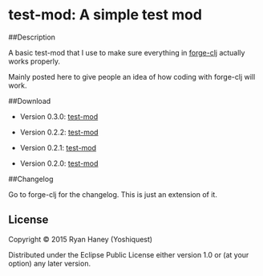 # test-mod: A simple test mod

##Description

A basic test-mod that I use to make sure everything in [forge-clj](https://github.com/yoshiquest/forge-clj "forge-clj") actually works properly.

Mainly posted here to give people an idea of how coding with forge-clj will work.

##Download

- Version 0.3.0: [test-mod](http://bit.ly/1hUo3x0 "test-mod Version 0.3.0")

- Version 0.2.2: [test-mod](http://bit.ly/1VOF3C9 "test-mod Version 0.2.2")

- Version 0.2.1: [test-mod](http://bit.ly/1je15CK "test-mod Version 0.2.1")

- Version 0.2.0: [test-mod](http://bit.ly/1hrm1nS "test-mod Version 0.2.0")

##Changelog

Go to forge-clj for the changelog. This is just an extension of it.

## License

Copyright © 2015 Ryan Haney (Yoshiquest)

Distributed under the Eclipse Public License either version 1.0 or (at
your option) any later version.
